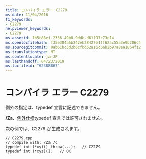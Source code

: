 ```yaml
---
title: コンパイラ エラー C2279
ms.date: 11/04/2016
f1_keywords:
- C2279
helpviewer_keywords:
- C2279
ms.assetid: 1b5c88ef-2336-49b8-9ddb-d61f97c73e14
ms.openlocfilehash: f35e384a5b242eb28427e1ff62ac55a3e9b206c4
ms.sourcegitcommit: 0ab61bc3d2b6cfbd52a16c6ab2b97a8ea1864f12
ms.translationtype: MT
ms.contentlocale: ja-JP
ms.lasthandoff: 04/23/2019
ms.locfileid: "62388867"
---
```

# <a name="compiler-error-c2279"></a>コンパイラ エラー C2279

例外の指定は、typedef 宣言に記述できません。

**/Za**、[例外仕様](../../cpp/exception-specifications-throw-cpp.md)typedef 宣言では許可されません。

次の例では、C2279 が生成されます。

```
// C2279.cpp
// compile with: /Za /c
typedef int (*xy)() throw(...);   // C2279
typedef int (*xyz)();   // OK
```